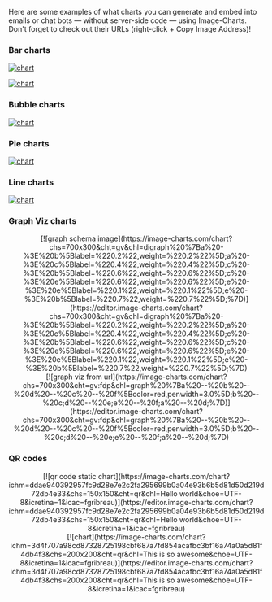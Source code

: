 Here are some examples of what charts you can generate and embed into emails or chat bots — without server-side code — using Image-Charts. Don't forget to check out their URLs (right-click + Copy Image Address)!

### Bar charts

[![chart](https://image-charts.com/chart?ichm=0b71cdaf8fc6c3114bf782c62d567cf4d88d6c48c78c65ff72789a226119234a&cht=bvg&chd=t:10,15,25,30,40,80&chs=700x300&chxt=x,y&chxl=0:%7CMarch%20'18%7CApril%20'18%7CMay%20'18%7CJune%20'18%7CJuly%20'18%7CAugust%20'18%7C&chdl=Visitors%20%28in%20thousands%29&chf=b0,lg,90,05B142,1,0CE858,0.2&chxs=1N**K&chtt=Visitors%20report&chma=0,0,10,10&chl=%7C%7C%7C%7C%2033%25%20!%7Cx2%20&icretina=1&icac=fgribreau)](https://editor.image-charts.com/chart?ichm=0b71cdaf8fc6c3114bf782c62d567cf4d88d6c48c78c65ff72789a226119234a&cht=bvg&chd=t:10,15,25,30,40,80&chs=700x300&chxt=x,y&chxl=0:%7CMarch%20'18%7CApril%20'18%7CMay%20'18%7CJune%20'18%7CJuly%20'18%7CAugust%20'18%7C&chdl=Visitors%20%28in%20thousands%29&chf=b0,lg,90,05B142,1,0CE858,0.2&chxs=1N**K&chtt=Visitors%20report&chma=0,0,10,10&chl=%7C%7C%7C%7C%2033%25%20!%7Cx2%20&icretina=1&icac=fgribreau)

[![chart](https://image-charts.com/chart?ichm=5605b1b1e95892f119b4aff3340c796c87821a5a165c31d99da0c12dbd41d4ea&chs=700x300&cht=bvs&chxt=y&chf=b0,lg,90,EA469EFF,1,03A9F47C,0.4&chl=2014|2015|2016|2017|2018&chd=a:30010,-30000,50000,80000,20000&chof=1535403433426&chxs=0N*cEURs*&chdl=Income&icretina=1&icac=fgribreau)](https://editor.image-charts.com/chart?ichm=5605b1b1e95892f119b4aff3340c796c87821a5a165c31d99da0c12dbd41d4ea&chs=700x300&cht=bvs&chxt=y&chf=b0,lg,90,EA469EFF,1,03A9F47C,0.4&chl=2014|2015|2016|2017|2018&chd=a:30010,-30000,50000,80000,20000&chof=1535403433426&chxs=0N*cEURs*&chdl=Income&icretina=1&icac=fgribreau)

### Bubble charts

[![chart](https://image-charts.com/chart?ichm=b9cc80b2c782cc161b8a5a619162468d0825a3e8e7c387564720e68316b413b2&cht=bb&chs=700x300&chd=t:40,60,10,_,47,40,12,_,10,10,20,_,20,40,40%7C50,30,5,_,20,20,6,_,5,5,10,_,15,20,20&chxt=x,y&chma=0,0,20&chl=%7C%7Chum%7CWoW!%7C&chf=b0,lg,45,ffeb3b,0.2,f443367C,1%7Cb1,lg,90,03a9f4,0,3f51b5,1&icretina=1&icac=fgribreau)](https://editor.image-charts.com/chart?ichm=b9cc80b2c782cc161b8a5a619162468d0825a3e8e7c387564720e68316b413b2&cht=bb&chs=700x300&chd=t:40,60,10,_,47,40,12,_,10,10,20,_,20,40,40%7C50,30,5,_,20,20,6,_,5,5,10,_,15,20,20&chxt=x,y&chma=0,0,20&chl=%7C%7Chum%7CWoW!%7C&chf=b0,lg,45,ffeb3b,0.2,f443367C,1%7Cb1,lg,90,03a9f4,0,3f51b5,1&icretina=1&icac=fgribreau)

### Pie charts

[![chart](https://image-charts.com/chart?ichm=244d9fd08daa4085036a982b5b60247649d043c15faf6667cd05169a8ed0ce39&chs=700x300&chxt=x,y&chl=2018%7C2017%7C2015&chd=t:60,40,20&cht=pa&chdl=Image%7CCharts%7CRocks&chf=ps0-0,lg,45,ffeb3b,0.2,f443367C,1%7Cps0-1,lg,45,8bc34a,0.2,0096887C,1%7Cps0-2,lg,45,EA469E,0.2,03A9F47C,1&icretina=1&icac=fgribreau)](https://editor.image-charts.com/chart?ichm=244d9fd08daa4085036a982b5b60247649d043c15faf6667cd05169a8ed0ce39&chs=700x300&chxt=x,y&chl=2018%7C2017%7C2015&chd=t:60,40,20&cht=pa&chdl=Image%7CCharts%7CRocks&chf=ps0-0,lg,45,ffeb3b,0.2,f443367C,1%7Cps0-1,lg,45,8bc34a,0.2,0096887C,1%7Cps0-2,lg,45,EA469E,0.2,03A9F47C,1&icretina=1&icac=fgribreau)

### Line charts

[![chart](https://image-charts.com/chart?ichm=54e1eaf12f3437bbaf079dea49602dc4e600080d5b8b0efae8ae1180f6946384&cht=lc&chs=700x300&chd=t:10,25,30,40,12,48,100,20,47,29,84,30,27,50,70&chxt=x,y&chxl=0:%7CJun%7CJul%7CAug%7CSep%7COct%7CNov%7CDec%7CJan%7C1:%7C%7C50%7C100&chm=B,FCECF4,0,0,0&chco=E4061C&chdl=Coffee%20consumed&chma=0,0,20,10&chl=%7C%7C%7C%7C%7C%7Csuch%20a%20very%20%20%20big%20project!&icretina=1&icac=fgribreau)](https://editor.image-charts.com/chart?ichm=54e1eaf12f3437bbaf079dea49602dc4e600080d5b8b0efae8ae1180f6946384&cht=lc&chs=700x300&chd=t:10,25,30,40,12,48,100,20,47,29,84,30,27,50,70&chxt=x,y&chxl=0:%7CJun%7CJul%7CAug%7CSep%7COct%7CNov%7CDec%7CJan%7C1:%7C%7C50%7C100&chm=B,FCECF4,0,0,0&chco=E4061C&chdl=Coffee%20consumed&chma=0,0,20,10&chl=%7C%7C%7C%7C%7C%7Csuch%20a%20very%20%20%20big%20project!&icretina=1&icac=fgribreau)

### Graph Viz charts

<center>
[![graph schema image](https://image-charts.com/chart?chs=700x300&cht=gv&chl=digraph%20%7Ba%20-%3E%20b%5Blabel=%220.2%22,weight=%220.2%22%5D;a%20-%3E%20c%5Blabel=%220.4%22,weight=%220.4%22%5D;c%20-%3E%20b%5Blabel=%220.6%22,weight=%220.6%22%5D;c%20-%3E%20e%5Blabel=%220.6%22,weight=%220.6%22%5D;e%20-%3E%20e%5Blabel=%220.1%22,weight=%220.1%22%5D;e%20-%3E%20b%5Blabel=%220.7%22,weight=%220.7%22%5D;%7D)](https://editor.image-charts.com/chart?chs=700x300&cht=gv&chl=digraph%20%7Ba%20-%3E%20b%5Blabel=%220.2%22,weight=%220.2%22%5D;a%20-%3E%20c%5Blabel=%220.4%22,weight=%220.4%22%5D;c%20-%3E%20b%5Blabel=%220.6%22,weight=%220.6%22%5D;c%20-%3E%20e%5Blabel=%220.6%22,weight=%220.6%22%5D;e%20-%3E%20e%5Blabel=%220.1%22,weight=%220.1%22%5D;e%20-%3E%20b%5Blabel=%220.7%22,weight=%220.7%22%5D;%7D)
</center>

<center>
[![graph viz from url](https://image-charts.com/chart?chs=700x300&cht=gv:fdp&chl=graph%20%7Ba%20--%20b%20--%20d%20--%20c%20--%20f%5Bcolor=red,penwidth=3.0%5D;b%20--%20c;d%20--%20e;e%20--%20f;a%20--%20d;%7D)](https://editor.image-charts.com/chart?chs=700x300&cht=gv:fdp&chl=graph%20%7Ba%20--%20b%20--%20d%20--%20c%20--%20f%5Bcolor=red,penwidth=3.0%5D;b%20--%20c;d%20--%20e;e%20--%20f;a%20--%20d;%7D)
</center>

### QR codes

<center>
[![qr code static chart](https://image-charts.com/chart?ichm=ddae940392957fc9d28e7e2c2fa295699b0a04e93b6b5d81d50d219d72db4e33&chs=150x150&cht=qr&chl=Hello world&choe=UTF-8&icretina=1&icac=fgribreau)](https://editor.image-charts.com/chart?ichm=ddae940392957fc9d28e7e2c2fa295699b0a04e93b6b5d81d50d219d72db4e33&chs=150x150&cht=qr&chl=Hello world&choe=UTF-8&icretina=1&icac=fgribreau)
</center>

<center>
[![chart](https://image-charts.com/chart?ichm=3d4f707a98cd87328725198cbf687a7fd854acafbc3bf16a74a0a5d81f4db4f3&chs=200x200&cht=qr&chl=This is so awesome&choe=UTF-8&icretina=1&icac=fgribreau)](https://editor.image-charts.com/chart?ichm=3d4f707a98cd87328725198cbf687a7fd854acafbc3bf16a74a0a5d81f4db4f3&chs=200x200&cht=qr&chl=This is so awesome&choe=UTF-8&icretina=1&icac=fgribreau)
</center>
